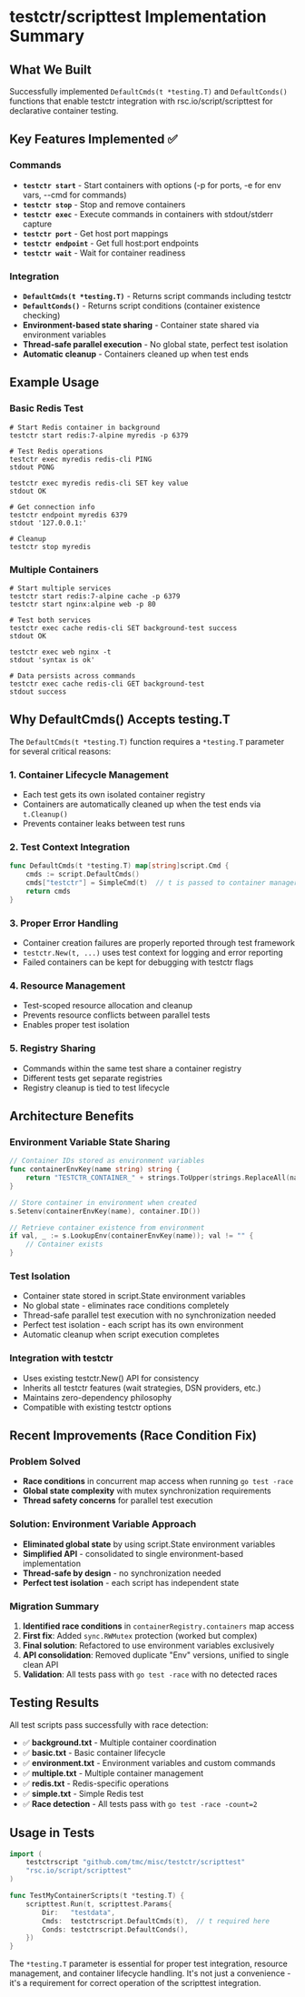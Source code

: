 # testctr/scripttest Implementation Summary

## What We Built

Successfully implemented `DefaultCmds(t *testing.T)` and `DefaultConds()` functions that enable testctr integration with rsc.io/script/scripttest for declarative container testing.

## Key Features Implemented ✅

### Commands
- **`testctr start`** - Start containers with options (-p for ports, -e for env vars, --cmd for commands)
- **`testctr stop`** - Stop and remove containers
- **`testctr exec`** - Execute commands in containers with stdout/stderr capture
- **`testctr port`** - Get host port mappings
- **`testctr endpoint`** - Get full host:port endpoints  
- **`testctr wait`** - Wait for container readiness

### Integration
- **`DefaultCmds(t *testing.T)`** - Returns script commands including testctr
- **`DefaultConds()`** - Returns script conditions (container existence checking)
- **Environment-based state sharing** - Container state shared via environment variables
- **Thread-safe parallel execution** - No global state, perfect test isolation
- **Automatic cleanup** - Containers cleaned up when test ends

## Example Usage

### Basic Redis Test
```
# Start Redis container in background
testctr start redis:7-alpine myredis -p 6379

# Test Redis operations
testctr exec myredis redis-cli PING
stdout PONG

testctr exec myredis redis-cli SET key value
stdout OK

# Get connection info
testctr endpoint myredis 6379
stdout '127.0.0.1:'

# Cleanup
testctr stop myredis
```

### Multiple Containers
```
# Start multiple services
testctr start redis:7-alpine cache -p 6379
testctr start nginx:alpine web -p 80

# Test both services
testctr exec cache redis-cli SET background-test success
stdout OK

testctr exec web nginx -t
stdout 'syntax is ok'

# Data persists across commands
testctr exec cache redis-cli GET background-test
stdout success
```

## Why DefaultCmds() Accepts testing.T

The `DefaultCmds(t *testing.T)` function requires a `*testing.T` parameter for several critical reasons:

### 1. **Container Lifecycle Management**
- Each test gets its own isolated container registry
- Containers are automatically cleaned up when the test ends via `t.Cleanup()`
- Prevents container leaks between test runs

### 2. **Test Context Integration**
```go
func DefaultCmds(t *testing.T) map[string]script.Cmd {
    cmds := script.DefaultCmds()
    cmds["testctr"] = SimpleCmd(t)  // t is passed to container manager
    return cmds
}
```

### 3. **Proper Error Handling**
- Container creation failures are properly reported through test framework
- `testctr.New(t, ...)` uses test context for logging and error reporting
- Failed containers can be kept for debugging with testctr flags

### 4. **Resource Management**
- Test-scoped resource allocation and cleanup
- Prevents resource conflicts between parallel tests
- Enables proper test isolation

### 5. **Registry Sharing**
- Commands within the same test share a container registry
- Different tests get separate registries
- Registry cleanup is tied to test lifecycle

## Architecture Benefits

### Environment Variable State Sharing
```go
// Container IDs stored as environment variables
func containerEnvKey(name string) string {
    return "TESTCTR_CONTAINER_" + strings.ToUpper(strings.ReplaceAll(name, "-", "_"))
}

// Store container in environment when created
s.Setenv(containerEnvKey(name), container.ID())

// Retrieve container existence from environment
if val, _ := s.LookupEnv(containerEnvKey(name)); val != "" {
    // Container exists
}
```

### Test Isolation
- Container state stored in script.State environment variables
- No global state - eliminates race conditions completely  
- Thread-safe parallel test execution with no synchronization needed
- Perfect test isolation - each script has its own environment
- Automatic cleanup when script execution completes

### Integration with testctr
- Uses existing testctr.New() API for consistency
- Inherits all testctr features (wait strategies, DSN providers, etc.)
- Maintains zero-dependency philosophy
- Compatible with existing testctr options

## Recent Improvements (Race Condition Fix)

### Problem Solved
- **Race conditions** in concurrent map access when running `go test -race`
- **Global state complexity** with mutex synchronization requirements
- **Thread safety concerns** for parallel test execution

### Solution: Environment Variable Approach
- **Eliminated global state** by using script.State environment variables
- **Simplified API** - consolidated to single environment-based implementation  
- **Thread-safe by design** - no synchronization needed
- **Perfect test isolation** - each script has independent state

### Migration Summary
1. **Identified race conditions** in `containerRegistry.containers` map access
2. **First fix**: Added `sync.RWMutex` protection (worked but complex)
3. **Final solution**: Refactored to use environment variables exclusively
4. **API consolidation**: Removed duplicate "Env" versions, unified to single clean API
5. **Validation**: All tests pass with `go test -race` with no detected races

## Testing Results

All test scripts pass successfully with race detection:
- ✅ **background.txt** - Multiple container coordination
- ✅ **basic.txt** - Basic container lifecycle  
- ✅ **environment.txt** - Environment variables and custom commands
- ✅ **multiple.txt** - Multiple container management
- ✅ **redis.txt** - Redis-specific operations
- ✅ **simple.txt** - Simple Redis test
- ✅ **Race detection** - All tests pass with `go test -race -count=2`

## Usage in Tests

```go
import (
    testctrscript "github.com/tmc/misc/testctr/scripttest"
    "rsc.io/script/scripttest"
)

func TestMyContainerScripts(t *testing.T) {
    scripttest.Run(t, scripttest.Params{
        Dir:   "testdata", 
        Cmds:  testctrscript.DefaultCmds(t),  // t required here
        Conds: testctrscript.DefaultConds(),
    })
}
```

The `*testing.T` parameter is essential for proper test integration, resource management, and container lifecycle handling. It's not just a convenience - it's a requirement for correct operation of the scripttest integration.